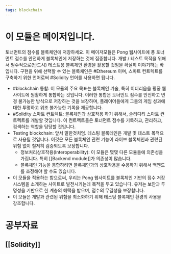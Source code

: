 ```yaml
---
tags: blockchain
---
```

# 이 모듈은 메이저입니다.

토너먼트의 점수를 블록체인에 저장하세요.
이 메이저모듈은 Pong 웹사이트에 퐁 토너먼트 점수를 안전하게 블록체인에 저장하는 것에 집중합니다. 개발 / 테스트 목적을 위해서 필수적으로(반드시) 테스트용 블록체인 환경을 활용할 것임을 확실히 이야기하는 바입니다.
구현을 위해 선택할 수 있는 블록체인은 #Ethereum 이며, 스마트 컨트렉트를 구축하기 위한 언어로써 #Solidity 언어를 사용하면 됩니다.

- #blockchain  통합: 이 모듈의 주요 목표는 블록체인 기술, 특히 이더리움을 핑퐁 웹사이트에 원활하게 통합하는 것입니다. 이러한 통합은 토너먼트 점수를 안전하고 변경 불가능한 방식으로 저장하는 것을 보장하며, 플레이어들에게 그들의 게임 성과에 대한 투명하고 위조 불가능한 기록을 제공합니다.
- #Solidity 스마트 컨트렉트: 블록체인과 상호작용 하기 위해서, 솔리디티 스마트 컨트렉트를 개발할 것입니다. 이 컨트렉트들은 토너먼트 점수를 기록하고, 관리하고, 검색하는 역할을 담당할 것입니다.
- Testing blockchain: 앞서 말한것처엄. 테스팅 블록테인은 개발 및 테스트 목적으로 사용될 것입니다. 이것은 모든 블록체인 관련 기능이 라이브 블록체인과 관련된 위험 없이 철저히 검증되도록 보장합니다.
	- 정보처리상호작용(Interoperability): 이 모듈은 몇몇 다른 모듈들에 의존성을 가집니다. 특히 [[Backend module]]가 의존성이 많습니다.
	- 블록체인 기능을 통합하려면 블록체인과의 상호작용을 수용하기 위해서 백엔드를 조정해야 할 수도 있습니다.
- 이 모듈을 적용하는 함으로써, 우리는 Pong 웹사이트를 블록체인 기반의 점수 저장 시스템을 소개하는 사이트로 발전시키는데 목적을 두고 있습니다. 유저는 보안과 투명성을 기반으로 한 계층의 혜택을 받으며, 점수의 무결성을 보장합니다.
- 이 모듈은 개발과 관련된 위험을 최소화하기 위해 테스팅 블록체인 환경의 사용을 강조합니다.

# 공부자료
## [[Solidity]]
